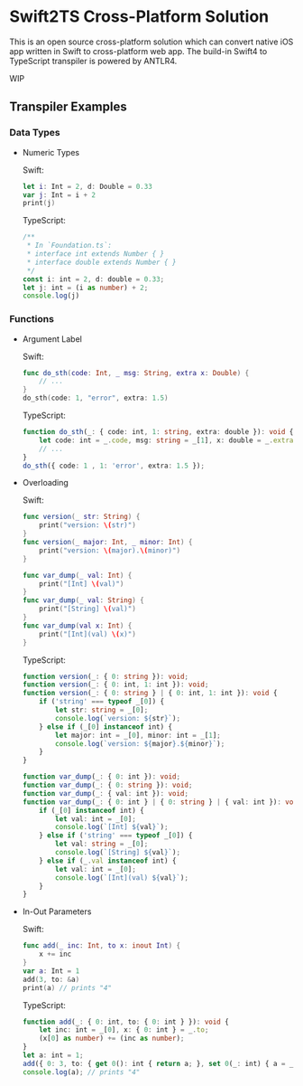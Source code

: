 # Swift2TS Cross-Platform Solution
This is an open source cross-platform solution which can convert native iOS app written in Swift to cross-platform web app. The build-in Swift4 to TypeScript transpiler is powered by ANTLR4.

WIP
## Transpiler Examples
### Data Types
+ Numeric Types

  Swift:
  ```swift
  let i: Int = 2, d: Double = 0.33
  var j: Int = i + 2
  print(j)
  ```
  TypeScript:
  ```ts
  /**
   * In `Foundation.ts`:
   * interface int extends Number { }
   * interface double extends Number { }
   */
  const i: int = 2, d: double = 0.33;
  let j: int = (i as number) + 2;
  console.log(j)
  ```
### Functions
+ Argument Label

  Swift:
  ```swift
  func do_sth(code: Int, _ msg: String, extra x: Double) {
      // ...
  }
  do_sth(code: 1, "error", extra: 1.5)
  ```
  TypeScript:
  ```ts
  function do_sth(_: { code: int, 1: string, extra: double }): void {
      let code: int = _.code, msg: string = _[1], x: double = _.extra;
      // ...
  }
  do_sth({ code: 1 , 1: 'error', extra: 1.5 });
  ```
+ Overloading

  Swift:
  ```swift
  func version(_ str: String) {
      print("version: \(str)")
  }
  func version(_ major: Int, _ minor: Int) {
      print("version: \(major).\(minor)")
  }

  func var_dump(_ val: Int) {
      print("[Int] \(val)")
  }
  func var_dump(_ val: String) {
      print("[String] \(val)")
  }
  func var_dump(val x: Int) {
      print("[Int](val) \(x)")
  }
  ```
  TypeScript:
  ```ts
  function version(_: { 0: string }): void;
  function version(_: { 0: int, 1: int }): void;
  function version(_: { 0: string } | { 0: int, 1: int }): void {
      if ('string' === typeof _[0]) {
          let str: string = _[0];
          console.log(`version: ${str}`);
      } else if (_[0] instanceof int) {
          let major: int = _[0], minor: int = _[1];
          console.log(`version: ${major}.${minor}`);
      }
  }

  function var_dump(_: { 0: int }): void;
  function var_dump(_: { 0: string }): void;
  function var_dump(_: { val: int }): void;
  function var_dump(_: { 0: int } | { 0: string } | { val: int }): void {
      if (_[0] instanceof int) {
          let val: int = _[0];
          console.log(`[Int] ${val}`);
      } else if ('string' === typeof _[0]) {
          let val: string = _[0];
          console.log(`[String] ${val}`);
      } else if (_.val instanceof int) {
          let val: int = _[0];
          console.log(`[Int](val) ${val}`);
      }
  }
  ```
+ In-Out Parameters

  Swift:
  ```swift
  func add(_ inc: Int, to x: inout Int) {
      x += inc
  }
  var a: Int = 1
  add(3, to: &a)
  print(a) // prints "4"
  ```
  TypeScript:
  ```ts
  function add(_: { 0: int, to: { 0: int } }): void {
      let inc: int = _[0], x: { 0: int } = _.to;
      (x[0] as number) += (inc as number);
  }
  let a: int = 1;
  add({ 0: 3, to: { get 0(): int { return a; }, set 0(_: int) { a = _; } } });
  console.log(a); // prints "4"
  ```
